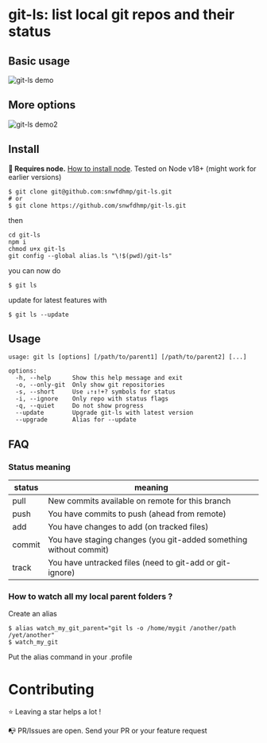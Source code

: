 # git-ls: list local git repos and their status

## Basic usage

![git-ls demo](https://i.imgur.com/O3ch0xq.png)

## More options

![git-ls demo2](https://i.imgur.com/Mu4yG5b.png)

## Install

**🔹 Requires node.** [How to install node](https://docs.npmjs.com/downloading-and-installing-node-js-and-npm). Tested on Node v18+ (might work for earlier versions)

```
$ git clone git@github.com:snwfdhmp/git-ls.git
# or
$ git clone https://github.com/snwfdhmp/git-ls.git
```

then

```
cd git-ls
npm i
chmod u+x git-ls
git config --global alias.ls "\!$(pwd)/git-ls"
```

you can now do

```
$ git ls
```

update for latest features with

```
$ git ls --update
```

## Usage

```
usage: git ls [options] [/path/to/parent1] [/path/to/parent2] [...]

options:
  -h, --help      Show this help message and exit
  -o, --only-git  Only show git repositories
  -s, --short     Use ⇣⇡↕!+? symbols for status
  -i, --ignore    Only repo with status flags
  -q, --quiet     Do not show progress
  --update        Upgrade git-ls with latest version
  --upgrade       Alias for --update
```

## FAQ

### Status meaning

| status | meaning                                                           |
| ------ | ----------------------------------------------------------------- |
| pull   | New commits available on remote for this branch                   |
| push   | You have commits to push (ahead from remote)                      |
| add    | You have changes to add (on tracked files)                        |
| commit | You have staging changes (you git-added something without commit) |
| track  | You have untracked files (need to git-add or git-ignore)          |

### How to watch all my local parent folders ?

Create an alias

```
$ alias watch_my_git_parent="git ls -o /home/mygit /another/path /yet/another"
$ watch_my_git
```

Put the alias command in your .profile

# Contributing

⭐️ Leaving a star helps a lot !

📭 PR/Issues are open. Send your PR or your feature request
